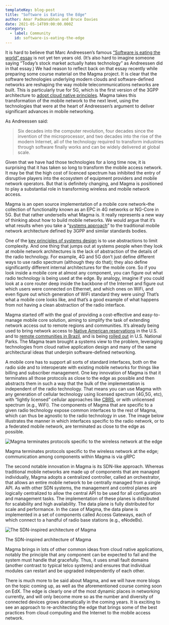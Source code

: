 ```yaml
---
templateKey: blog-post
title: "Software is Eating the Edge"
author: Amar Padmanabhan and Bruce Davies
date: 2021-05-14T09:00:00.000Z
category:
  - label: Community
    id: software-is-eating-the-edge
---
```


It is hard to believe that Marc Andreessen’s famous [“Software is eating the world” essay](https://a16z.com/2011/08/20/why-software-is-eating-the-world/) is not yet ten years old. (It’s also hard to imagine someone saying “Today’s stock market actually hates technology” as Andreessen did in that essay.) We had reason to reflect back on that essay recently while preparing some course material on the Magma project. It is clear that the software technologies underlying modern clouds and software-defined networks are reshaping the way mobile telecommunications networks are built. This is particularly true for 5G, which is the first version of the 3GPP architecture to [adopt cloud native principles](https://systemsapproach.substack.com/p/why-5g-matters). Magma takes this transformation of the mobile network to the next level, using the technologies that were at the heart of Andreessen’s argument to deliver significant advances in mobile networking.

As Andreessen said:
> Six decades into the computer revolution, four decades since the invention of the microprocessor, and two decades into the rise of the modern Internet, all of the technology required to transform industries through software finally works and can be widely delivered at global scale.

Given that we have had those technologies for a long time now, it is surprising that it has taken so long to transform the mobile access network. It may be that the high cost of licenced spectrum has inhibited the entry of disruptive players into the ecosystem of equipment providers and mobile network operators. But that is definitely changing, and Magma is positioned to play a substantial role in transforming wireless and mobile network access.

Magma is an open source implementation of a mobile core network–the collection of functionality known as an EPC in 4G networks or NG-Core in 5G. But that rather undersells what Magma is. It really represents a new way of thinking about how to build mobile networks. We would argue that it’s what results when you take a “[systems approach](https://systemsapproach.substack.com/p/defining-a-systems-approach)” to the traditional mobile network architecture defined by 3GPP and similar standards bodies. 

One of the [key principles of systems design](https://arxiv.org/abs/2011.02455) is to use abstractions to limit complexity. And one thing that jumps out at systems people when they look at mobile network architectures is the lack of abstraction of the details of the radio technology. For example, 4G and 5G don’t just define different ways to use radio spectrum (although they do that); they also define significantly different internal architectures for the mobile core. So if you look inside a mobile core at almost any component, you can figure out what radio technology is being used at the edge. By analogy, imagine if you could look at a core router deep inside the backbone of the Internet and figure out which users were connected on Ethernet, and which ones on WiFi, and even figure out which generation of WiFi standard they were using! That’s what a mobile core looks like, and that’s a good example of what happens from not having a clean abstraction of the radio interface.

Magma started off with the goal of providing a cost-effective and easy-to-manage mobile core solution, aiming to simplify the task of extending network access out to remote regions and communities. It’s already being used to bring network access to [Native American reservations](https://www.muralnet.org/) in the U.S. and to [remote communities in Brazil](https://www.bnamericas.com/en/news/brisanet-brings-connectivity-to-remote-areas-in-the-northeast-with-magma), and is being [rolled out](http://www.globenewswire.com/fr/news-release/2021/04/07/2206119/0/en/In-Time-for-Summer-US-National-and-State-Parks-Getting-High-Speed-Wireless-Access.html) in U.S. National Parks. The Magma team brought a systems view to the problem, leveraging technologies from cloud native application design and many of the same architectural ideas that underpin software-defined networking. 

A mobile core has to support all sorts of standard interfaces, both on the radio side and to interoperate with existing mobile networks for things like billing and subscriber management. One key innovation of Magma is that it terminates all those protocols as close to the edge as possible and then abstracts them in such a way that the bulk of the implementation is independent of the radio technology. That means you can use Magma with any generation of cellular technology using licensed spectrum (4G,5G, etc), with “lightly licensed” cellular approaches like [CBRS](https://www.networkworld.com/article/3180615/faq-what-in-the-wireless-world-is-cbrs.html), or with unlicensed spectrum (e.g., WiFi). The components of Magma that are specific to a given radio technology expose common interfaces to the rest of Magma, which can thus be agnostic to the radio technology in use. The image below illustrates the manner in which interfaces specific to the radio network, or to a federated mobile network, are terminated as close to the edge as possible. 

![Magma terminates protocols specific to the wireless network at the edge](/img/magma-terminates-protocols-specific-to-the-wireless-network-at-the-edge.png "Magma terminates protocols specific to the wireless network at the edge")

Magma terminates protocols specific to the wireless network at the edge; communication among components within Magma is via gRPC

The second notable innovation in Magma is its SDN-like approach. Whereas traditional mobile networks are made up of components that are managed individually, Magma adopts a centralized controller, called an orchestrator, that allows an entire mobile network to be centrally managed from a single API. As with other SDN systems, the management and control planes are logically centralized to allow the central API to be used for all configuration and management tasks. The implementation of these planes is distributed for scalability and high availability. The data plane is fully distributed for scale and performance. In the case of Magma, the data plane is implemented in a set of components called Access Gateways, each of which connect to a handful of radio base stations (e.g., eNodeBs). 

![The SDN-inspired architecture of Magma](/img/the-sdn-inspired-architecture-of-magma.png "The SDN-inspired architecture of Magma")

The SDN-inspired architecture of Magma



Magma brings in lots of other common ideas from cloud native applications, notably the principle that any component can be expected to fail and the system must handle that gracefully. Thus, it uses small fault domains (another contrast to typical telco systems) and ensures that individual modules can restart and be upgraded independently of each other. 

There is much more to be said about Magma, and we will have more blogs on the topic coming up, as well as the aforementioned course coming soon on EdX. The edge is clearly one of the most dynamic places in networking currently, and will only become more so as the number and diversity of connected devices grows dramatically in the coming years. It is exciting to see an approach to re-architecting the edge that brings some of the best practices from cloud computing and the Internet to the mobile access network. 


